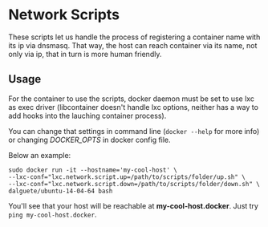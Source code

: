 Network Scripts
===============

These scripts let us handle the process of registering a container name with its
ip via dnsmasq. That way, the host can reach container via its name, not only via
ip, that in turn is more human friendly.

Usage
-----

For the container to use the scripts, docker daemon must be set to use lxc as
exec driver (libcontainer doesn't handle lxc options, neither has a way to add
hooks into the lauching container process).

You can change that settings in command line (`docker --help` for more info) or
changing *DOCKER_OPTS* in docker config file.

Below an example:

```
sudo docker run -it --hostname='my-cool-host' \
--lxc-conf="lxc.network.script.up=/path/to/scripts/folder/up.sh" \
--lxc-conf="lxc.network.script.down=/path/to/scripts/folder/down.sh" \
dalguete/ubuntu-14-04-64 bash
```

You'll see that your host will be reachable at **my-cool-host.docker**. Just try
`ping my-cool-host.docker`.
